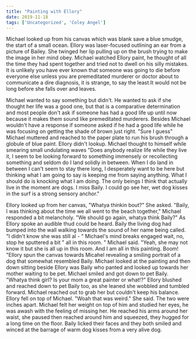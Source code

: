 ```yaml
---
title: "Painting with Ellory"
date: 2019-11-18
tags: ['Uncategorized', 'Coley Angel']
---
```


Michael looked up from his canvas which was blank save a blue smudge, the start of a small ocean. Ellory was laser-focused outlining an ear from a picture of Bailey. She twinged her lip pulling up on the brush trying to make the image in her mind obey. Michael watched Ellory paint, he thought of all the time they had spent together and tried not to dwell on his silly mistakes. It is unlikely you have ever known that someone was going to die before everyone else unless you are premeditated murderer or doctor about to communicate a dire diagnosis, it is strange, to say the least.It would not be long before she falls over and leaves.

Michael wanted to say something but didn't. He wanted to ask if she thought her life was a good one, but that is a comparative determination and most people don't ask if someone has had a good life up until now because it makes them sound like premeditated murderers. Besides Michael wouldn't have a response if someone asked if he had a good life while he was focusing on getting the shade of brown just right. "Sure I guess" Michael muttered and reached to the paper plate to run his brush through a globule of blue paint. Ellory didn't lookup. Michael thought to himself while smearing small undulating waves "Does anybody realize life while they live it, I seem to be looking forward to something immensely or recollecting something and seldom do I land solidly in between. When I do land in between I can't seem to stay there long, I desperately want to be here but thinking what I am going to say is keeping me from saying anything. What I should do is knocking what I am doing. The only beings I think that actually live in the moment are dogs. I miss Baily. I could go see her, wet dog kisses in the surf is a strong sensory anchor."

Ellory looked up from her canvas, "Whatya thinkin bout?" She asked. "Baily, I was thinking about the time we all went to the beach together," Michael responded a bit melancholy. "We should go again, whatya think Baily?" As Ellory spoke an audible thud could be heard. Baily the living dog had bumped into the wall walking towards the sound of her name being called. "I didn't know she was still al - " Michael's mind breaks engaged wait, no, stop he sputtered a bit " all in this room. " Michael said. "Yeah, she may not know it but she is all up in this room. And I am all in this painting. Boom! "Ellory spun the canvas towards Micahel revealing a smiling portrait of a dog that somewhat resembled Baily. Michael looked at the painting and then down sitting beside Ellory was Baily who panted and looked up towards her mother waiting to be pet. Michael smiled and got down to pet Baily. "Whatya think girl? Is your mom a great painter or what!?" Ellory blushed and reached down to pet Baily too, as she leaned she wobbled and tumbled forward. Michael reached out to grab her but couldn't keep his balance. Ellory fell on top of Michael. "Woah that was weird." She said. The two were inches apart. Michael felt her weight on top of him and studied her eyes, he was awash with the feeling of missing her. He reached his arms around her waist, she paused then reached around him and squeezed, they hugged for a long time on the floor. Baily licked their faces and they both smiled and winced at the barrage of warm dog kisses from a very alive dog.
